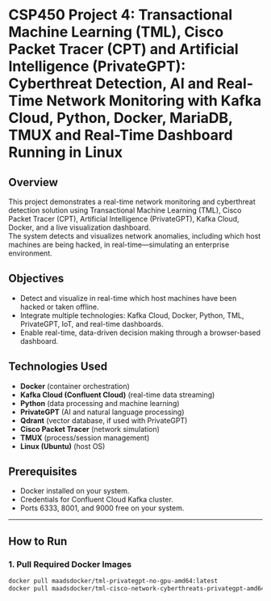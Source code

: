 # CSP450 Project 4: Transactional Machine Learning (TML), Cisco Packet Tracer (CPT) and Artificial Intelligence (PrivateGPT): Cyberthreat Detection, AI and Real-Time Network Monitoring with Kafka Cloud, Python, Docker, MariaDB, TMUX and Real-Time Dashboard Running in Linux

## Overview

This project demonstrates a real-time network monitoring and cyberthreat detection solution using Transactional Machine Learning (TML), Cisco Packet Tracer (CPT), Artificial Intelligence (PrivateGPT), Kafka Cloud, Docker, and a live visualization dashboard.  
The system detects and visualizes network anomalies, including which host machines are being hacked, in real-time—simulating an enterprise environment.

## Objectives

- Detect and visualize in real-time which host machines have been hacked or taken offline.
- Integrate multiple technologies: Kafka Cloud, Docker, Python, TML, PrivateGPT, IoT, and real-time dashboards.
- Enable real-time, data-driven decision making through a browser-based dashboard.

## Technologies Used

- **Docker** (container orchestration)
- **Kafka Cloud (Confluent Cloud)** (real-time data streaming)
- **Python** (data processing and machine learning)
- **PrivateGPT** (AI and natural language processing)
- **Qdrant** (vector database, if used with PrivateGPT)
- **Cisco Packet Tracer** (network simulation)
- **TMUX** (process/session management)
- **Linux (Ubuntu)** (host OS)

## Prerequisites

- Docker installed on your system.
- Credentials for Confluent Cloud Kafka cluster.
- Ports 6333, 8001, and 9000 free on your system.

---

## How to Run

### 1. Pull Required Docker Images

```bash
docker pull maadsdocker/tml-privategpt-no-gpu-amd64:latest
docker pull maadsdocker/tml-cisco-network-cyberthreats-privategpt-amd64:latest
